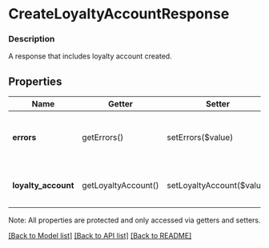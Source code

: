 # CreateLoyaltyAccountResponse

### Description

A response that includes loyalty account created.

## Properties
Name | Getter | Setter | Type | Description | Notes
------------ | ------------- | ------------- | ------------- | ------------- | -------------
**errors** | getErrors() | setErrors($value) | [**\SquareConnect\Model\Error[]**](Error.md) | Any errors that occurred during the request. | [optional] 
**loyalty_account** | getLoyaltyAccount() | setLoyaltyAccount($value) | [**\SquareConnect\Model\LoyaltyAccount**](LoyaltyAccount.md) | The newly created loyalty account. | [optional] 

Note: All properties are protected and only accessed via getters and setters.

[[Back to Model list]](../../README.md#documentation-for-models) [[Back to API list]](../../README.md#documentation-for-api-endpoints) [[Back to README]](../../README.md)

